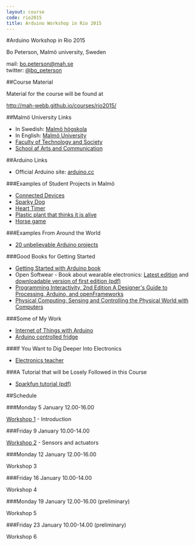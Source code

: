```yaml
---
layout: course
code: rio2015
title: Arduino Workshop in Rio 2015
---
```


#Arduino Workshop in Rio 2015	

Bo Peterson, Malmö university, Sweden

mail: bo.peterson@mah.se  
twitter: [@bo_peterson](http://twitter.com/bo_peterson)

##Course Material

Material for the course will be found at

<http://mah-webb.github.io/courses/rio2015/>

##Malmö University Links

- In Swedish: [Malmö högskola](http://www.mah.se)
- In English: [Malmö University](http://www.mah.se/english/)
- [Faculty of Technology and Society](http://mah.se/english/faculties/Faculty-of-Technology-and-Society/)
- [School af Arts and Communication](http://mah.se/english/faculties/Faculty-of-Culture-and-Society/DepartmentsSchools/School-of-Arts-and-Communication/)

##Arduino Links

- Official Arduino site: [arduino.cc](http://arduino.cc)

###Examples of Student Projects in Malmö

- [Connected Devices](http://youtu.be/aTepxKScRH4)
- [Sparky Dog](http://www.youtube.com/watch?v=TfDWcs0PLN4)
- [Heart Timer](http://www.youtube.com/watch?v=Euuh1dZOj98)
- [Plastic plant that thinks it is alive](http://www.youtube.com/watch?v=MEOrjURNyUU)
- [Horse game](http://www.youtube.com/watch?v=dFiF4VauBMQ)

###Examples From Around the World

- [20 unbelievable Arduino projects](http://www.instructables.com/id/20-Unbelievable-Arduino-Projects/)

###Good Books for Getting Started

- [Getting Started with Arduino book](http://www.makershed.com/products/getting-started-with-arduino-2nd-edition)
- Open Softwear - Book about wearable electronics: [Latest edition](http://softwear.cc) and [downloadable version of first edition (pdf)](http://softwear.cc/book/files/Open_Softwear-beta090712.pdf)
- [Programming Interactivity, 2nd Edition A Designer's Guide to Processing, Arduino, and openFrameworks](http://shop.oreilly.com/product/0636920021735.do)
- [Physical Computing: Sensing and Controlling the Physical World with Computers](http://www.amazon.com/Physical-Computing-Sensing-Controlling-Computers/dp/159200346X)

###Some of My Work

- [Internet of Things with Arduino](http://asynkronix.se/internet-of-things-with-arduino-yun-and-yaler/)
- [Arduino controlled fridge](http://asynkronix.se/my-arduino-controlled-fridge/)

###If You Want to Dig Deeper Into Electronics

- [Electronics teacher](http://www.electronicsteacher.com/tutorial/)


###A Tutorial that will be Losely Followed in this Course

- [Sparkfun tutorial (pdf)](https://www.sparkfun.com/tutorial/AIK/ARDX-EG-SPAR-WEB.pdf)

##Schedule

###Monday 5 January 12.00-16.00

[Workshop 1](ws1.html) - Introduction

###Friday 9 January 10.00-14.00

[Workshop 2](ws2.html) - Sensors and actuators

###Monday 12 January 12.00-16.00

Workshop 3

###Friday 16 January 10.00-14.00

Workshop 4

###Monday 19 January 12.00-16.00 (preliminary)

Workshop 5

###Friday 23 January 10.00-14.00 (preliminary)

Workshop 6
